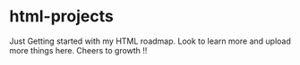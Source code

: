# html-projects
Just Getting started with my HTML roadmap. Look to learn more and upload more things here. Cheers to growth !!
